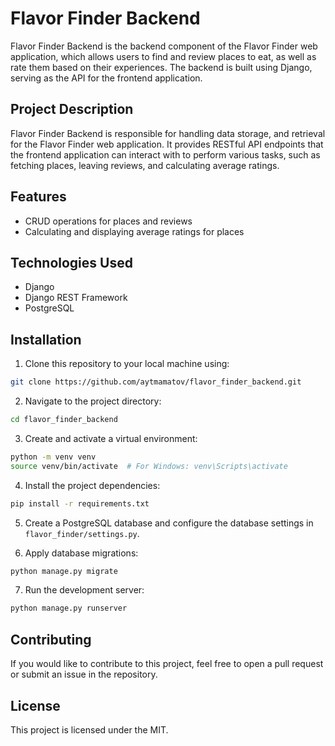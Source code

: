 # Flavor Finder Backend

Flavor Finder Backend is the backend component of the Flavor Finder web application, which allows users to find and review places to eat, as well as rate them based on their experiences. The backend is built using Django, serving as the API for the frontend application.

## Project Description

Flavor Finder Backend is responsible for handling data storage, and retrieval for the Flavor Finder web application. It provides RESTful API endpoints that the frontend application can interact with to perform various tasks, such as fetching places, leaving reviews, and calculating average ratings.

## Features

- CRUD operations for places and reviews
- Calculating and displaying average ratings for places

## Technologies Used

- Django
- Django REST Framework
- PostgreSQL

## Installation

1. Clone this repository to your local machine using:

```bash
git clone https://github.com/aytmamatov/flavor_finder_backend.git
```

2. Navigate to the project directory:

```bash
cd flavor_finder_backend
```

3. Create and activate a virtual environment:

```bash
python -m venv venv
source venv/bin/activate  # For Windows: venv\Scripts\activate
```

4. Install the project dependencies:

```bash
pip install -r requirements.txt
```

5. Create a PostgreSQL database and configure the database settings in `flavor_finder/settings.py`.

6. Apply database migrations:

```bash
python manage.py migrate
```

7. Run the development server:

```bash
python manage.py runserver
```

## Contributing

If you would like to contribute to this project, feel free to open a pull request or submit an issue in the repository.

## License

This project is licensed under the MIT.